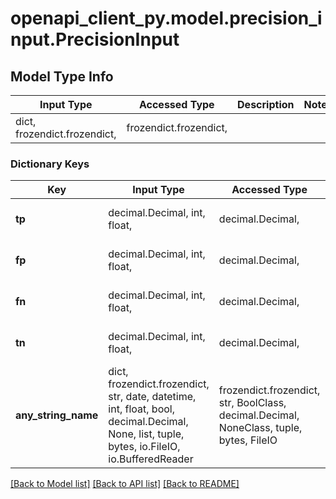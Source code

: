# openapi_client_py.model.precision_input.PrecisionInput

## Model Type Info
Input Type | Accessed Type | Description | Notes
------------ | ------------- | ------------- | -------------
dict, frozendict.frozendict,  | frozendict.frozendict,  |  | 

### Dictionary Keys
Key | Input Type | Accessed Type | Description | Notes
------------ | ------------- | ------------- | ------------- | -------------
**tp** | decimal.Decimal, int, float,  | decimal.Decimal,  | number of True Positives | [optional] 
**fp** | decimal.Decimal, int, float,  | decimal.Decimal,  | number of False Positives | [optional] 
**fn** | decimal.Decimal, int, float,  | decimal.Decimal,  | number of False Negatives | [optional] 
**tn** | decimal.Decimal, int, float,  | decimal.Decimal,  | number of True Negatives | [optional] 
**any_string_name** | dict, frozendict.frozendict, str, date, datetime, int, float, bool, decimal.Decimal, None, list, tuple, bytes, io.FileIO, io.BufferedReader | frozendict.frozendict, str, BoolClass, decimal.Decimal, NoneClass, tuple, bytes, FileIO | any string name can be used but the value must be the correct type | [optional]

[[Back to Model list]](../../README.md#documentation-for-models) [[Back to API list]](../../README.md#documentation-for-api-endpoints) [[Back to README]](../../README.md)

